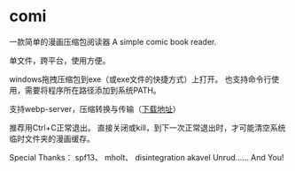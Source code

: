 # comi
一款简单的漫画压缩包阅读器
A simple comic book reader.

单文件，跨平台，使用方便。

windows拖拽压缩包到exe（或exe文件的快捷方式）上打开。
也支持命令行使用，需要将程序所在路径添加到系统PATH。

支持webp-server，压缩转换与传输（[下载地址](https://github.com/webp-sh/webp_server_go/releases/latest)）



推荐用Ctrl+C正常退出。
直接关闭或kill，到下一次正常退出时，才可能清空系统临时文件夹的漫画缓存。
 
Special Thanks：
spf13、
mholt、
disintegration
akavel
Unrud…… 
And You!
